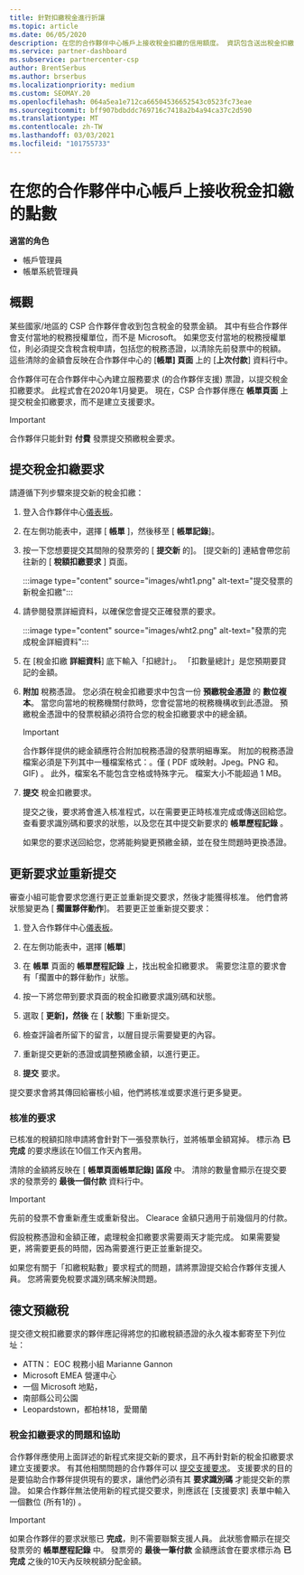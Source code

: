 ```yaml
---
title: 針對扣繳稅金進行折讓
ms.topic: article
ms.date: 06/05/2020
description: 在您的合作夥伴中心帳戶上接收稅金扣繳的信用額度。 資訊包含送出稅金扣繳要求的步驟。
ms.service: partner-dashboard
ms.subservice: partnercenter-csp
author: BrentSerbus
ms.author: brserbus
ms.localizationpriority: medium
ms.custom: SEOMAY.20
ms.openlocfilehash: 064a5ea1e712ca66504536652543c0523fc73eae
ms.sourcegitcommit: bff907bdbddc769716c7418a2b4a94ca37c2d590
ms.translationtype: MT
ms.contentlocale: zh-TW
ms.lasthandoff: 03/03/2021
ms.locfileid: "101755733"
---
```

# <a name="receive-credit-on-your-partner-center-account-for-tax-withholding"></a>在您的合作夥伴中心帳戶上接收稅金扣繳的點數

**適當的角色**

- 帳戶管理員
- 帳單系統管理員

## <a name="overview"></a>概觀

某些國家/地區的 CSP 合作夥伴會收到包含稅金的發票金額。 其中有些合作夥伴會支付當地的稅務授權單位，而不是 Microsoft。 如果您支付當地的稅務授權單位，則必須提交含稅含稅申請，包括您的稅務憑證，以清除先前發票中的稅額。 這些清除的金額會反映在合作夥伴中心的 [**帳單] 頁面** 上的 [**上次付款**] 資料行中。

合作夥伴可在合作夥伴中心內建立服務要求 (的合作夥伴支援) 票證，以提交稅金扣繳要求。 此程式會在2020年1月變更。 現在，CSP 合作夥伴應在 **帳單頁面** 上提交稅金扣繳要求，而不是建立支援要求。

> [!IMPORTANT]
> 合作夥伴只能針對 **付費** 發票提交預繳稅金要求。

## <a name="submit-a-tax-withholding-request"></a>提交稅金扣繳要求

請遵循下列步驟來提交新的稅金扣繳：

1. 登入合作夥伴中心[儀表板](https://partner.microsoft.com/dashboard/home)。

2. 在左側功能表中，選擇 [ **帳單** ]，然後移至 [ **帳單記錄**]。

3. 按一下您想要提交其間隙的發票旁的 [ **提交新** 的]。 [提交新的] 連結會帶您前往新的 [ **稅額扣繳要求** ] 頁面。

   :::image type="content" source="images/wht1.png" alt-text="提交發票的新稅金扣繳":::

4. 請參閱發票詳細資料，以確保您會提交正確發票的要求。

   :::image type="content" source="images/wht2.png" alt-text="發票的完成稅金詳細資料":::

5. 在 [稅金扣繳 **詳細資料**] 底下輸入「扣總計」。 「扣數量總計」是您預期要貸記的金額。

6. **附加** 稅務憑證。 您必須在稅金扣繳要求中包含一份 **預繳稅金憑證** 的 **數位複本**。 當您向當地的稅務機關付款時，您會從當地的稅務機構收到此憑證。 預繳稅金憑證中的發票稅額必須符合您的稅金扣繳要求中的總金額。

   > [!IMPORTANT]
   > 合作夥伴提供的總金額應符合附加稅務憑證的發票明細專案。 附加的稅務憑證檔案必須是下列其中一種檔案格式：。僅 ( PDF 或映射。Jpeg。PNG 和。GIF) 。 此外，檔案名不能包含空格或特殊字元。 檔案大小不能超過 1 MB。

7. **提交** 稅金扣繳要求。

   提交之後，要求將會進入核准程式，以在需要更正時核准完成或傳送回給您。 查看要求識別碼和要求的狀態，以及您在其中提交新要求的 **帳單歷程記錄** 。

   如果您的要求送回給您，您將能夠變更預繳金額，並在發生問題時更換憑證。

## <a name="update-request-and-resubmit"></a>更新要求並重新提交

審查小組可能會要求您進行更正並重新提交要求，然後才能獲得核准。 他們會將狀態變更為 [ **擱置夥伴動作**]。 若要更正並重新提交要求：

1. 登入合作夥伴中心[儀表板](https://partner.microsoft.com/dashboard/home)。

2. 在左側功能表中，選擇 [**帳單**]

3. 在 **帳單** 頁面的 **帳單歷程記錄** 上，找出稅金扣繳要求。 需要您注意的要求會有「擱置中的夥伴動作」狀態。

4. 按一下將您帶到要求頁面的稅金扣繳要求識別碼和狀態。

5. 選取 [ **更新]，然後** 在 [ **狀態**] 下重新提交。

6. 檢查評論者所留下的留言，以醒目提示需要變更的內容。

7. 重新提交更新的憑證或調整預繳金額，以進行更正。

8. **提交** 要求。

提交要求會將其傳回給審核小組，他們將核准或要求進行更多變更。

### <a name="approved-requests"></a>核准的要求

已核准的稅額扣除申請將會針對下一張發票執行，並將帳單金額寫掉。 標示為 **已完成** 的要求應該在10個工作天內套用。 

清除的金額將反映在 [ **帳單頁面帳單記錄] 區段** 中。 清除的數量會顯示在提交要求的發票旁的 **最後一個付款** 資料行中。

   > [!IMPORTANT]
   > 先前的發票不會重新產生或重新發出。 Clearace 金額只適用于前幾個月的付款。

假設稅務憑證和金額正確，處理稅金扣繳要求需要兩天才能完成。 如果需要變更，將需要更長的時間，因為需要進行更正並重新提交。

如果您有關于「扣繳稅點數」要求程式的問題，請將票證提交給合作夥伴支援人員。 您將需要免稅要求識別碼來解決問題。

## <a name="german-tax-withholding"></a>德文預繳稅

提交德文稅扣繳要求的夥伴應記得將您的扣繳稅額憑證的永久複本郵寄至下列位址：

- ATTN： EOC 稅務小組 Marianne Gannon
- Microsoft EMEA 營運中心
- 一個 Microsoft 地點，
- 南部縣公司公園
- Leopardstown，都柏林18，愛爾蘭

### <a name="questions-and-assistance-for-tax-withholding-requests"></a>稅金扣繳要求的問題和協助

合作夥伴應使用上面詳述的新程式來提交新的要求，且不再針對新的稅金扣繳要求建立支援要求。 有其他相關問題的合作夥伴可以 [提交支援要求](https://partner.microsoft.com/dashboard/support/csp/servicerequests/create?stage=2&topicid=9227afa6-babf-3917-acee-67db7860f5ed)。 支援要求的目的是要協助合作夥伴提供現有的要求，讓他們必須有其 **要求識別碼** 才能提交新的票證。 如果合作夥伴無法使用新的程式提交要求，則應該在 [支援要求] 表單中輸入一個數位 (所有1的) 。 

   > [!IMPORTANT]
   > 如果合作夥伴的要求狀態已 **完成**，則不需要聯繫支援人員。 此狀態會顯示在提交發票旁的 **帳單歷程記錄** 中。 發票旁的 **最後一筆付款** 金額應該會在要求標示為 **已完成** 之後的10天內反映稅額分配金額。
